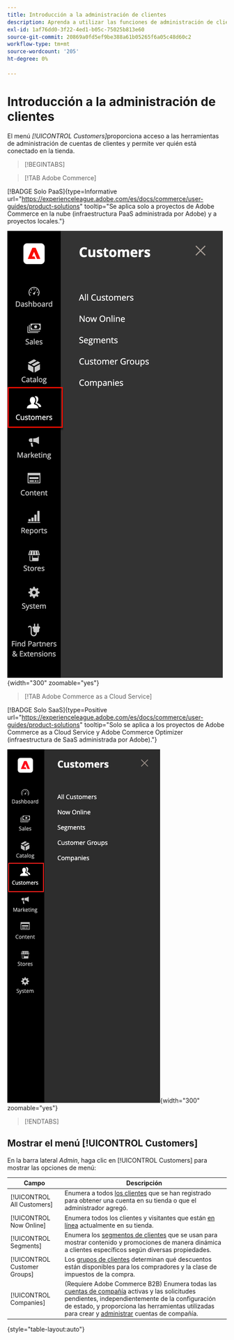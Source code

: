 ```yaml
---
title: Introducción a la administración de clientes
description: Aprenda a utilizar las funciones de administración de clientes de Commerce para mejorar la experiencia del cliente en su tienda.
exl-id: 1af76dd0-3f22-4ed1-b05c-75025b813e60
source-git-commit: 20869a0fd5ef9be388a61b05265f6a05c48d60c2
workflow-type: tm+mt
source-wordcount: '205'
ht-degree: 0%

---
```


# Introducción a la administración de clientes

El menú _[!UICONTROL Customers]_&#x200B;proporciona acceso a las herramientas de administración de cuentas de clientes y permite ver quién está conectado en la tienda.

>[!BEGINTABS]

>[!TAB Adobe Commerce]

[!BADGE Solo PaaS]{type=Informative url="https://experienceleague.adobe.com/es/docs/commerce/user-guides/product-solutions" tooltip="Se aplica solo a proyectos de Adobe Commerce en la nube (infraestructura PaaS administrada por Adobe) y a proyectos locales."}

![Menú de clientes](assets/admin-menu-customers.png){width="300" zoomable="yes"}

>[!TAB Adobe Commerce as a Cloud Service]

[!BADGE Solo SaaS]{type=Positive url="https://experienceleague.adobe.com/es/docs/commerce/user-guides/product-solutions" tooltip="Solo se aplica a los proyectos de Adobe Commerce as a Cloud Service y Adobe Commerce Optimizer (infraestructura de SaaS administrada por Adobe)."}

![Menú de clientes](assets/admin-menu-customers-accs.png){width="300" zoomable="yes"}

>[!ENDTABS]

## Mostrar el menú [!UICONTROL Customers]

En la barra lateral _Admin_, haga clic en [!UICONTROL Customers] para mostrar las opciones de menú:

| Campo | Descripción |
|---|---|
| [!UICONTROL All Customers] | Enumera a todos [los clientes](../customers/customers-all.md) que se han registrado para obtener una cuenta en su tienda o que el administrador agregó. |
| [!UICONTROL Now Online] | Enumera todos los clientes y visitantes que están [en línea](../customers/now-online.md) actualmente en su tienda. |
| [!UICONTROL Segments] | Enumera los [segmentos de clientes](../customers/customer-segments.md) que se usan para mostrar contenido y promociones de manera dinámica a clientes específicos según diversas propiedades. |
| [!UICONTROL Customer Groups] | Los [grupos de clientes](../customers/customer-groups.md) determinan qué descuentos están disponibles para los compradores y la clase de impuestos de la compra. |
| [!UICONTROL Companies] | (Requiere Adobe Commerce B2B) Enumera todas las [cuentas de compañía](../b2b/account-companies.md) activas y las solicitudes pendientes, independientemente de la configuración de estado, y proporciona las herramientas utilizadas para crear y [administrar](../b2b/account-company-manage.md) cuentas de compañía. |

{style="table-layout:auto"}
